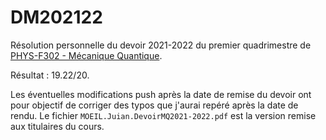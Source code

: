 # DM202122

Résolution personnelle du devoir 2021-2022 du premier quadrimestre de [PHYS-F302 - Mécanique Quantique](https://www.ulb.be/fr/programme/phys-f302).

Résultat : 19.22/20.

Les éventuelles modifications push après la date de remise du devoir ont pour objectif de corriger des typos que j'aurai repéré après la date de rendu. Le fichier `MOEIL.Juian.DevoirMQ2021-2022.pdf` est la version remise aux titulaires du cours.